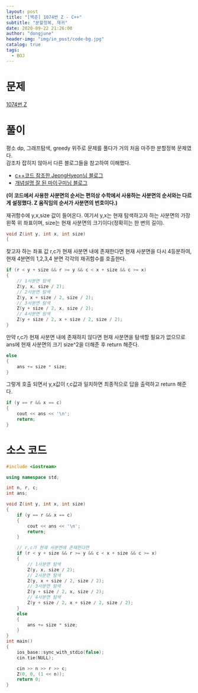 ```yaml
---
layout: post
title: "[백준] 1074번 Z - C++"
subtitle: "분할정복, 재귀"
date: 2020-09-22 21:26:00
author: "dongjune"
header-img: "img/in_post/code-bg.jpg"
catalog: true
tags:
  - BOJ
---
```


# 문제

[1074번 Z](https://www.acmicpc.net/problem/1074)

# 풀이

평소 dp, 그래프탐색, greedy 위주로 문제를 풀다가 거의 처음 마주한 분할정복 문제였다.  
감조차 잡히지 않아서 다른 블로그들을 참고하여 이해했다.

- [c++코드 참조한 JeongHyeon님 블로그](https://wjdgus2951.tistory.com/60)
- [개념설명 잘 된 마이구미님 블로그](https://mygumi.tistory.com/284)

**(이 코드에서 사용한 사분면의 순서는 편의상 수학에서 사용하는 사분면의 순서와는 다르게 설정했다. Z 움직임의 순서가 사분면의 번호이다.)**

재귀함수에 y,x,size 값이 들어온다. 여기서 y,x는 현재 탐색하고자 하는 사분면의 가장 왼쪽 위 좌표이며, size는 현재 사분면의 크기이다(정확히는 한 변의 길이).

```c++
void Z(int y, int x, int size)
{
```

찾고자 하는 좌표 값 r,c가 현재 사분면 내에 존재한다면 현재 사분면을 다시 4등분하여, 현재 4분면의 1,2,3,4 분면 각각의 재귀함수를 호출한다.

```c++
if (r < y + size && r >= y && c < x + size && c >= x)
{
    // 1사분면 탐색
    Z(y, x, size / 2);
    // 2사분면 탐색
    Z(y, x + size / 2, size / 2);
    // 3사분면 탐색
    Z(y + size / 2, x, size / 2);
    // 4사분면 탐색
    Z(y + size / 2, x + size / 2, size / 2);
}
```

만약 r,c가 현재 사분면 내에 존재하지 않다면 현재 사분면을 탐색할 필요가 없으므로 ans에 현재 사분면의 크기 size^2을 더해준 후 return 해준다.

```c++
else
{
    ans += size * size;
}
```

그렇게 호출 되면서 y,x값이 r,c값과 일치하면 최종적으로 답을 출력하고 return 해준다.

```c++
if (y == r && x == c)
{
    cout << ans << '\n';
    return;
}
```

# 소스 코드

```c++
#include <iostream>

using namespace std;

int n, r, c;
int ans;

void Z(int y, int x, int size)
{
    if (y == r && x == c)
    {
        cout << ans << '\n';
        return;
    }

    // r,c가 현재 사분면에 존재한다면
    if (r < y + size && r >= y && c < x + size && c >= x)
    {
        // 1사분면 탐색
        Z(y, x, size / 2);
        // 2사분면 탐색
        Z(y, x + size / 2, size / 2);
        // 3사분면 탐색
        Z(y + size / 2, x, size / 2);
        // 4사분면 탐색
        Z(y + size / 2, x + size / 2, size / 2);
    }
    else
    {
        ans += size * size;
    }
}
int main()
{
    ios_base::sync_with_stdio(false);
    cin.tie(NULL);

    cin >> n >> r >> c;
    Z(0, 0, (1 << n));
    return 0;
}
```
